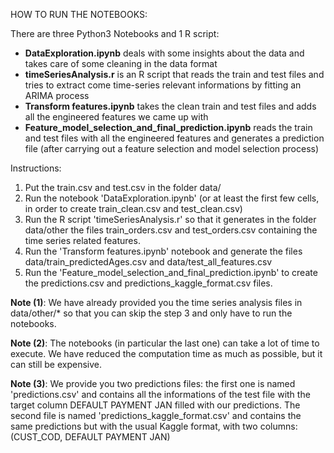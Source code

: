 HOW TO RUN THE NOTEBOOKS:

There are three Python3 Notebooks and 1 R script:

* **DataExploration.ipynb** deals with some insights about the data and takes care of some cleaning in the data format
* **timeSeriesAnalysis.r** is an R script that reads the train and test files and tries to extract come time-series relevant informations by fitting an ARIMA process
* **Transform features.ipynb** takes the clean train and test files and adds all the engineered features we came up with
* **Feature_model_selection_and_final_prediction.ipynb** reads the train and test files with all the engineered features and generates a prediction file (after carrying out a feature selection and model selection process)


Instructions:

1. Put the train.csv and test.csv in the folder data/
2. Run the notebook 'DataExploration.ipynb' (or at least the first few cells, in order to create train_clean.csv and test_clean.csv)
3. Run the R script 'timeSeriesAnalysis.r' so that it generates in the folder data/other the files train_orders.csv and test_orders.csv containing the time series related features.
4. Run the 'Transform features.ipynb' notebook and generate the files data/train_predictedAges.csv and data/test_all_features.csv
5. Run the 'Feature_model_selection_and_final_prediction.ipynb' to create the predictions.csv and predictions_kaggle_format.csv files.



**Note (1)**: We have already provided you the time series analysis files in data/other/* so that you can skip the step 3 and only have to run the notebooks.

**Note (2)**: The notebooks (in particular the last one) can take a lot of time to execute. We have reduced the computation time as much as possible, but it can still be expensive.

**Note (3)**: We provide you two predictions files: the first one is named 'predictions.csv' and contains all the informations of the test file with the target column DEFAULT PAYMENT JAN filled with our predictions. The second file is named 'predictions_kaggle_format.csv' and contains the same predictions but with the usual Kaggle format, with two columns: (CUST_COD, DEFAULT PAYMENT JAN)